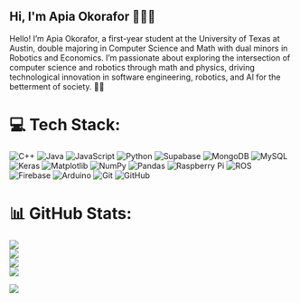 ## Hi, I'm Apia Okorafor 🙋🏿‍♂️

Hello! I’m Apia Okorafor, a first-year student at the University of Texas at Austin, double majoring in Computer Science and Math with dual minors in Robotics and Economics. I’m passionate about exploring the intersection of computer science and robotics through math and physics, driving technological innovation in software engineering, robotics, and AI for the betterment of society. 🤘🏿 <br/>


# 💻 Tech Stack:
![C++](https://img.shields.io/badge/c++-%2300599C.svg?style=for-the-badge&logo=c%2B%2B&logoColor=white) ![Java](https://img.shields.io/badge/java-%23ED8B00.svg?style=for-the-badge&logo=openjdk&logoColor=white) ![JavaScript](https://img.shields.io/badge/javascript-%23323330.svg?style=for-the-badge&logo=javascript&logoColor=%23F7DF1E) ![Python](https://img.shields.io/badge/python-3670A0?style=for-the-badge&logo=python&logoColor=ffdd54) ![Supabase](https://img.shields.io/badge/Supabase-3ECF8E?style=for-the-badge&logo=supabase&logoColor=white) ![MongoDB](https://img.shields.io/badge/MongoDB-%234ea94b.svg?style=for-the-badge&logo=mongodb&logoColor=white) ![MySQL](https://img.shields.io/badge/mysql-4479A1.svg?style=for-the-badge&logo=mysql&logoColor=white) ![Keras](https://img.shields.io/badge/Keras-%23D00000.svg?style=for-the-badge&logo=Keras&logoColor=white) ![Matplotlib](https://img.shields.io/badge/Matplotlib-%23ffffff.svg?style=for-the-badge&logo=Matplotlib&logoColor=black) ![NumPy](https://img.shields.io/badge/numpy-%23013243.svg?style=for-the-badge&logo=numpy&logoColor=white) ![Pandas](https://img.shields.io/badge/pandas-%23150458.svg?style=for-the-badge&logo=pandas&logoColor=white) ![Raspberry Pi](https://img.shields.io/badge/-Raspberry_Pi-C51A4A?style=for-the-badge&logo=Raspberry-Pi) ![ROS](https://img.shields.io/badge/ros-%230A0FF9.svg?style=for-the-badge&logo=ros&logoColor=white) ![Firebase](https://img.shields.io/badge/firebase-a08021?style=for-the-badge&logo=firebase&logoColor=ffcd34) ![Arduino](https://img.shields.io/badge/-Arduino-00979D?style=for-the-badge&logo=Arduino&logoColor=white) ![Git](https://img.shields.io/badge/git-%23F05033.svg?style=for-the-badge&logo=git&logoColor=white) ![GitHub](https://img.shields.io/badge/github-%23121011.svg?style=for-the-badge&logo=github&logoColor=white)
# 📊 GitHub Stats:
![](https://github-readme-stats.vercel.app/api?username=Djninja926&theme=transparent&hide_border=false&include_all_commits=false&count_private=true)<br/>
![](https://nirzak-streak-stats.vercel.app/?user=Djninja926&theme=transparent&hide_border=false)<br/>
![](https://github-readme-stats.vercel.app/api/top-langs/?username=Djninja926&theme=transparent&hide_border=false&include_all_commits=false&count_private=true&layout=compact)<br/>
![](https://github-contributor-stats.vercel.app/api?username=Djninja926&limit=5&theme=transparent&combine_all_yearly_contributions=true)

[![](https://visitcount.itsvg.in/api?id=Djninja926&icon=0&color=1)](https://visitcount.itsvg.in)

<!-- Proudly created with GPRM ( https://gprm.itsvg.in ) -->
